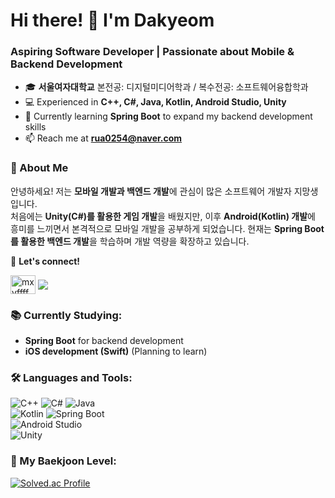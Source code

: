 <h1 align="left">Hi there! 👋 I'm Dakyeom</h1>
<h3 align="left">Aspiring Software Developer | Passionate about Mobile & Backend Development</h3>

- 🎓 **서울여자대학교** 본전공: 디지털미디어학과 / 복수전공: 소프트웨어융합학과
- 💻 Experienced in **C++, C#, Java, Kotlin, Android Studio, Unity**  
- 🚀 Currently learning **Spring Boot** to expand my backend development skills 
- 📫 Reach me at **rua0254@naver.com**  

### 🌟 About Me  
안녕하세요! 저는 **모바일 개발과 백엔드 개발**에 관심이 많은 소프트웨어 개발자 지망생입니다.  
처음에는 **Unity(C#)를 활용한 게임 개발**을 배웠지만, 이후 **Android(Kotlin) 개발**에 흥미를 느끼면서 본격적으로 모바일 개발을 공부하게 되었습니다. 
현재는 **Spring Boot를 활용한 백엔드 개발**을 학습하며 개발 역량을 확장하고 있습니다.  

📍 **Let's connect!**  
<p align="left">
<a href="https://instagram.com/mxyffff" target="blank"><img align="center" src="https://raw.githubusercontent.com/rahuldkjain/github-profile-readme-generator/master/src/images/icons/Social/instagram.svg" alt="mxyffff" height="30" width="40" /></a> 
<a href="https://velog.io/@mayffff/posts" target="blank"><img align="center" src="https://img.shields.io/badge/Velog-000?style=social&logo=velog&logoColor=20C997" /> </a> 
</p>

### 📚 Currently Studying:
- **Spring Boot** for backend development  
- **iOS development (Swift)** (Planning to learn)

### 🛠️ Languages and Tools:
![C++](https://img.shields.io/badge/C++-00599C?style=for-the-badge&logo=cplusplus&logoColor=white) 
![C#](https://img.shields.io/badge/C%23-239120?style=for-the-badge&logo=csharp&logoColor=white) 
![Java](https://img.shields.io/badge/Java-007396?style=for-the-badge&logo=java&logoColor=white)  
![Kotlin](https://img.shields.io/badge/Kotlin-0095D5?style=for-the-badge&logo=kotlin&logoColor=white) 
![Spring Boot](https://img.shields.io/badge/Spring%20Boot-6DB33F?style=for-the-badge&logo=springboot&logoColor=white)  
![Android Studio](https://img.shields.io/badge/Android%20Studio-3DDC84?style=for-the-badge&logo=androidstudio&logoColor=white)  
![Unity](https://img.shields.io/badge/Unity-000000?style=for-the-badge&logo=unity&logoColor=white)  

### 🎯 My Baekjoon Level:
[![Solved.ac Profile](http://mazassumnida.wtf/api/generate_badge?boj=mxyffff)](https://solved.ac/mxyffff)
